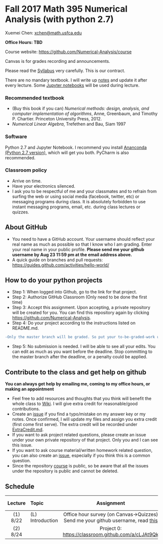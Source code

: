# Fall 2017 Math 395 Numerical Analysis (with python 2.7)

Xuemei Chen: xchen@math.usfca.edu

**Office Hours: TBD**

Course website: https://github.com/Numerical-Analysis/course

Canvas is for grades recording and announcements.

Please read the [Syllabus](NumericalMethods_Syllabus.pdf) very carefully. This is our contract. 

There are no mandary textbook. I will write up [notes](NumericalMethodsNotes.pdf) and update it after every lecture. Some [Jupyter notebooks](/nbs) will be used during lecture.
### Recommended textbook
- (Buy this book if you can) *Numerical methods: design, analysis, and computer implementation of algorithms*, Anne, Greenbaum, and Timothy P. Chartier. Princeton University Press, 2012.
- *Numerical Linear Algebra*, Trefethen and Bau, Siam 1997

### Software
Python 2.7 and Jupyter Notebook. I recommend you install [Ananconda (Python 2.7 version)](https://www.continuum.io/downloads), which will get you both. PyCharm is also recommended.

### Classroom policy
- Arrive on time. 
- Have your electronics silenced.
- I ask you to be respectful of me and your classmates and to refrain from surfing the web or using social media (facebook, twitter, etc) or messaging programs during class. It is absolutely forbidden to use instant messaging programs, email, etc. during class lectures or quizzes.

## About GitHub
- You need to have a GitHub account. Your username should reflect your real name as much as possible so that I know who I am grading. Enter your real name in your public profile. **Please send me your github username by Aug 23 11:59 pm at the email address above.** 
- A quick guide on branches and pull requests: https://guides.github.com/activities/hello-world/

## How to do your python projects
- Step 1: When logged into Github, go to the link for that project.
- Step 2: Authorize GitHub Classroom (Only need to be done the first time)
- Step 3: Accept this assignment. Upon accepting, a private repository will be created for you. You can find this repository again by clicking https://github.com/Numerical-Analysis. 
- Step 4: Do your project according to the instructions listed on README.md. 
```diff
-Only the master branch will be graded. So put your to-be-graded-work under master branch.
```
- Step 5: No submission is needed. I will be able to see all your edits. You can edit as much as you want before the deadline. Stop committing to the master branch after the deadline, or a penalty could be applied.

## Contribute to the class and get help on github 
**You can always get help by emailing me, coming to my office hours, or making an appointment**
- Feel free to add resources and thoughts that you think will benefit the whole class to [Wiki](https://github.com/Numerical-Analysis/course/wiki). I will give extra credit for reasonable/good contributions.
- Create an [issue](https://github.com/Numerical-Analysis/course/issues) if you find a typo/mistake on my answer key or my notes. Once confirmed, I will update my files and assign you extra credit (first come first serve). The extra credit will be recorded under [ExtraCredit.md](ExtraCredit.md). 
- If you want to ask project related questions, please create an issue under your own private repository of that project. Only you and I can see this issue.
- If you want to ask course material/written homework related question, you can also create an [issue](https://github.com/Numerical-Analysis/course/issues), especially if you think this is a common question.
- Since the repository [course](https://github.com/Numerical-Analysis/course) is public, so be aware that all the issues under the repository is public and cannot be deleted.

## Schedule
| Lecture | Topic | Assignment | Due Date |
|:---: | :---  | :---:  | :---:  |
|(1) 8/22|(L) Introduction| Office hour survey (on Canvas->Quizzes) <br> Send me your github username, read [this](https://guides.github.com/activities/hello-world/) |8/27<br>8/23|
|(2) 8/24||Project 0: https://classroom.github.com/a/cLJAt9Qk|8/29 noon|



